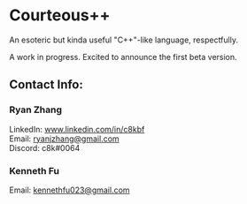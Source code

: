 # Courteous++

An esoteric but kinda useful "C++"-like language, respectfully.

A work in progress. Excited to announce the first beta version.

## Contact Info:

### Ryan Zhang

LinkedIn: www.linkedin.com/in/c8kbf</br>
Email: ryanjzhang@gmail.com</br>
Discord: c8k#0064</br>

### Kenneth Fu

Email: kennethfu023@gmail.com</br>
